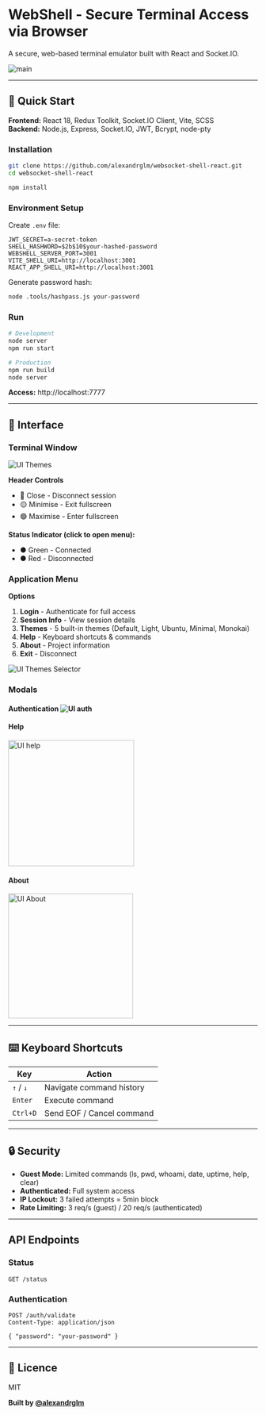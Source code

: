 # WebShell - Secure Terminal Access via Browser

A secure, web-based terminal emulator built with React and Socket.IO.

![main](./DOCS/imgs/main.png)

---

## 🚀 Quick Start

**Frontend:** React 18, Redux Toolkit, Socket.IO Client, Vite, SCSS  
**Backend:** Node.js, Express, Socket.IO, JWT, Bcrypt, node-pty

### Installation

```bash
git clone https://github.com/alexandrglm/websocket-shell-react.git
cd websocket-shell-react

npm install
```

### Environment Setup

Create `.env` file:

```env
JWT_SECRET=a-secret-token
SHELL_HASHWORD=$2b$10$your-hashed-password
WEBSHELL_SERVER_PORT=3001
VITE_SHELL_URI=http://localhost:3001
REACT_APP_SHELL_URI=http://localhost:3001
```

Generate password hash:

```bash
node .tools/hashpass.js your-password
```

### Run

```bash
# Development
node server
npm run start

# Production
npm run build
node server
```

**Access:** http://localhost:7777

---

## 🎨 Interface

### Terminal Window

![UI Themes](./DOCS/imgs/UI_themes_2.png)

**Header Controls**

- 🔴 Close - Disconnect session
- 🟡 Minimise - Exit fullscreen
- 🟢 Maximise - Enter fullscreen

**Status Indicator (click to open menu):**

- ● Green - Connected
- ● Red - Disconnected

### Application Menu

**Options**

1. **Login** - Authenticate for full access
2. **Session Info** - View session details
3. **Themes** - 5 built-in themes (Default, Light, Ubuntu, Minimal, Monokai)
4. **Help** - Keyboard shortcuts & commands
5. **About** - Project information
6. **Exit** - Disconnect

![UI Themes Selector](./DOCS/imgs/UI_themes.png)

### Modals

#### **Authentication** ![UI auth](./DOCS/imgs/UI_auth.png)

#### **Help**

<img src="./DOCS/imgs/UI_help.png" title="" alt="UI help" width="254">

#### **About**

<img title="" src="./DOCS/imgs/UI_about.png" alt="UI About" width="252">

---

## ⌨️ Keyboard Shortcuts

| Key       | Action                    |
| --------- | ------------------------- |
| `↑` / `↓` | Navigate command history  |
| `Enter`   | Execute command           |
| `Ctrl+D`  | Send EOF / Cancel command |

---

## 🔒 Security

- **Guest Mode:** Limited commands (ls, pwd, whoami, date, uptime, help, clear)
- **Authenticated:** Full system access
- **IP Lockout:** 3 failed attempts = 5min block
- **Rate Limiting:** 3 req/s (guest) / 20 req/s (authenticated)

---

## API Endpoints

### Status

```http
GET /status
```

### Authentication

```http
POST /auth/validate
Content-Type: application/json

{ "password": "your-password" }
```

---

## 📄 Licence

MIT

**Built by [@alexandrglm](https://github.com/alexandrglm)**
